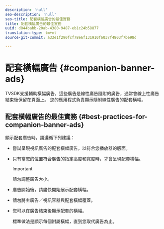 ```yaml
---
description: 'null'
seo-description: 'null'
seo-title: 配套橫幅廣告的最佳實務
title: 配套橫幅廣告的最佳實務
uuid: d844babb-20ab-4380-9487-eb1c24b58877
translation-type: tm+mt
source-git-commit: a33e1f290fcf78e6f131910f6037f4803f7be98d

---
```



# 配套橫幅廣告 {#companion-banner-ads}

TVSDK支援輔助橫幅廣告，這些廣告是線性廣告隨附的廣告，通常會線上性廣告結束後保留在頁面上。 您的應用程式負責顯示隨附線性廣告的配套橫幅。

## 配套橫幅廣告的最佳實務 {#best-practices-for-companion-banner-ads}

顯示配套廣告時，請遵循下列建議：

* 嘗試呈現視訊廣告的配套橫幅廣告，以符合您播放器的版面。
* 只有當您的位置符合廣告的指定高度和寬度時，才會呈現配套橫幅。

   >[!IMPORTANT]
   >
   >請勿調整廣告大小。

* 廣告開始後，請盡快開始展示配套橫幅。
* 請勿將主廣告／視訊容器與配套橫幅覆蓋。
* 您可以在廣告結束後顯示配套的橫幅。

   標準做法是顯示每個附屬橫幅，直到您取代廣告為止。

